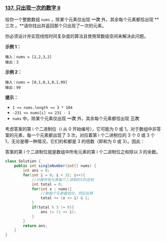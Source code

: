 ### [137. 只出现一次的数字 II](https://leetcode.cn/problems/single-number-ii/)

给你一个整数数组 `nums` ，除某个元素仅出现 **一次** 外，其余每个元素都恰出现 **三次 。**请你找出并返回那个只出现了一次的元素。

你必须设计并实现线性时间复杂度的算法且使用常数级空间来解决此问题。

 

**示例 1：**

```
输入：nums = [2,2,3,2]
输出：3
```

**示例 2：**

```
输入：nums = [0,1,0,1,0,1,99]
输出：99
```

 

**提示：**

- `1 <= nums.length <= 3 * 104`
- `-231 <= nums[i] <= 231 - 1`
- `nums` 中，除某个元素仅出现 **一次** 外，其余每个元素都恰出现 **三次**



考虑答案的第 i 个二进制位（i 从 0 开始编号），它可能为 0 或 1。对于数组中非答案的元素，每一个元素都出现了 3 次，对应着第 i 个二进制位的 3 个 0 或 3 个 1，无论是哪一种情况，它们的和都是 3 的倍数（即和为 0 或 3）。因此：

答案的第 i 个二进制位就是数组中所有元素的第 i 个二进制位之和除以 3 的余数。



```java
class Solution {
    public int singleNumber(int[] nums) {
        int ans = 0;
        for(int i = 0; i < 32; i++){
            //计算所有元素每个二进制的1的总和
            int total = 0;
            for(int x : nums){
                //取每个元素最低位，然后右移
                total += (x >> i) & 1;
            }
            if(total % 3 != 0){
                ans |= (1 << i);
            }
        }
        return ans;
    }
}
```






